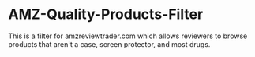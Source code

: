 # AMZ-Quality-Products-Filter
This is a filter for amzreviewtrader.com which allows reviewers to browse products that aren't a case, screen protector, and most drugs.

